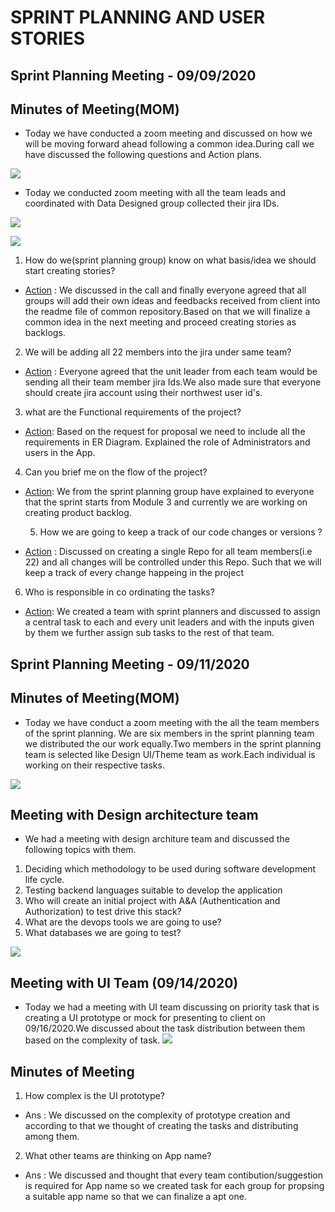 
# SPRINT PLANNING AND USER STORIES
## Sprint Planning Meeting - 09/09/2020
## Minutes of Meeting(MOM)
- Today we have conducted a zoom meeting and discussed on how we will be moving forward ahead following a common idea.During call we have discussed the following questions and Action plans.

![](https://github.com/annie0sc/gdp_health_app/blob/master/Sprint%20Planning%20and%20UserStories/Meet_Sprint_Planning.PNG?raw=true)

- Today we conducted zoom meeting with all the team leads and coordinated with Data Designed group collected their jira IDs.

![](https://github.com/annie0sc/gdp_health_app/blob/master/Sprint%20Planning%20and%20UserStories/jira%20ids.png?raw=true)

![](https://github.com/annie0sc/gdp_health_app/blob/master/Sprint%20Planning%20and%20UserStories/jira2.png?raw=true)


1. How do we(sprint planning group) know on what basis/idea we should start creating stories?
  - <ins>Action</ins> : We discussed in the call and finally everyone agreed that all groups will add their own ideas and feedbacks received from client into the readme file of       common repository.Based on that we will finalize a common idea in the next meeting and proceed creating stories as backlogs.
  
2. We will be adding all 22 members into the jira under same team?
  - <ins>Action</ins> : Everyone agreed that the unit leader from each team would be sending all their team member jira Ids.We also made sure that everyone should create jira         account using their northwest user id's.
3. what are the Functional requirements of the project?
  - <ins>Action</ins>: Based on the request for proposal we need to include all the requirements in ER Diagram. Explained the role of Administrators and users in the App.
4. Can you brief me on the flow of the project?
- <ins>Action</ins>: We from the sprint planning group have explained to everyone that the sprint starts from Module 3 and currently we are    working on creating product   backlog.

  5. How we are going to keep a track of our code changes or versions ?
- <ins>Action</ins> : Discussed on creating a single Repo for all team members(i.e 22) and all changes will be controlled under this Repo. Such that we will keep a track of every change happeing in the project

6. Who is responsible in co ordinating the tasks?
- <ins>Action</ins>: We created a team with sprint planners and discussed to assign a central task to each and every unit leaders and with the inputs given by them we further assign sub tasks to the rest of that team. 

## Sprint Planning Meeting - 09/11/2020
## Minutes of Meeting(MOM)

- Today we have conduct a zoom meeting with the all the team members of the sprint planning. We are six members in the sprint planning team we distributed the our work equally.Two members in the sprint planning team is selected like Design UI/Theme team as work.Each individual is working on their respective tasks.

![](https://github.com/annie0sc/gdp_health_app/blob/master/Sprint%20Planning%20and%20UserStories/gdp%20module2%20zoom.png?raw=true)

## Meeting with Design architecture team 
- We had a meeting with design architure team and discussed the following topics with them.
1. Deciding which methodology to be used during software development life cycle.
2. Testing backend languages suitable to develop the application
3. Who will create an initial project with A&A (Authentication and Authorization) to test drive this stack?
4. What are the devops tools we are going to use?
5. What databases we are going to test?

![](https://raw.githubusercontent.com/annie0sc/gdp_health_app/master/Sprint%20Planning%20and%20UserStories/DesingArchMeetings/Screenshot%20(22).png)

## Meeting with UI Team (09/14/2020)
- Today we had a meeting with UI team discussing on priority task that is creating a UI prototype or mock for presenting to client on 09/16/2020.We discussed about the task distribution between them based on the complexity of task.
![](https://github.com/annie0sc/gdp_health_app/blob/master/Sprint%20Planning%20and%20UserStories/UI_Meeting_09142020.PNG?raw=true)
## Minutes of Meeting
1. How complex is the UI prototype?
- Ans : We discussed on the complexity of prototype creation and according to that we thought of creating the tasks and distributing among them.
2. What other teams are thinking on App name?
- Ans : We discussed and thought that every team contibution/suggestion is required for App name so we created task for each group for propsing a suitable app name so that we can finalize a apt one.
